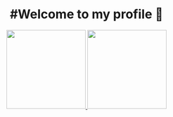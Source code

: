 <h1 align="center" color="orange">#Welcome to my profile 👋</h1>

<div align="center">
  <a href="https://github.com/yuransimao">
  <img height="180em" src="https://github-readme-stats.vercel.app/api?username=yuransimao&show_icons=true&theme=dark&include_all_commits=true&count_private=true"/>
  <img height="180em" src="https://github-readme-stats.vercel.app/api/top-langs/?username=yuransimao&layout=compact&langs_count=7&theme=dark"/>
</div>
